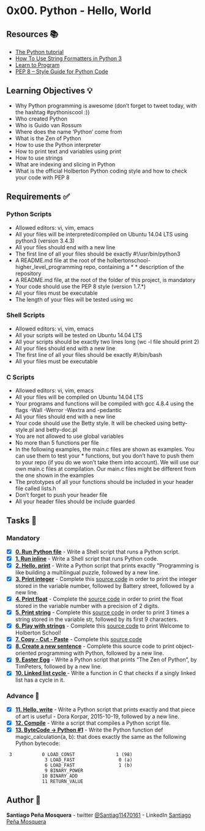 # 0x00. Python - Hello, World
## Resources :books:

* [The Python tutorial](https://intranet.hbtn.io/rltoken/fX5geNeDFcCtootbB_MqCQ)
* [How To Use String Formatters in Python 3](https://intranet.hbtn.io/rltoken/z6mk3Yep2tJVSF6KsBAYrg)
* [Learn to Program](https://intranet.hbtn.io/rltoken/gYgGXOth8N16KjUpXgO1uQ)
* [PEP 8 – Style Guide for Python Code](https://intranet.hbtn.io/rltoken/BMIjFOY7HvWHSjHfNrkzPg)

## Learning Objectives :bulb:
* Why Python programming is awesome (don’t forget to tweet today, with the hashtag #pythoniscool :))
* Who created Python
* Who is Guido van Rossum
* Where does the name ‘Python’ come from
* What is the Zen of Python
* How to use the Python interpreter
* How to print text and variables using print
* How to use strings
* What are indexing and slicing in Python
* What is the official Holberton Python coding style and how to check your code with PEP 8

## Requirements :white_check_mark:

### Python Scripts
* Allowed editors: vi, vim, emacs
* All your files will be interpreted/compiled on Ubuntu 14.04 LTS using python3 (version 3.4.3)
* All your files should end with a new line
* The first line of all your files should be exactly #!/usr/bin/python3
* A README.md file at the root of the holbertonschool-higher_level_programming repo, containing a * * description of the repository
* A README.md file, at the root of the folder of this project, is mandatory
* Your code should use the PEP 8 style (version 1.7.*)
* All your files must be executable
* The length of your files will be tested using wc
### Shell Scripts
* Allowed editors: vi, vim, emacs
* All your scripts will be tested on Ubuntu 14.04 LTS
* All your scripts should be exactly two lines long (wc -l file should print 2)
* All your files should end with a new line
* The first line of all your files should be exactly #!/bin/bash
* All your files must be executable
### C Scripts
* Allowed editors: vi, vim, emacs
* All your files will be compiled on Ubuntu 14.04 LTS
* Your programs and functions will be compiled with gcc 4.8.4 using the flags -Wall -Werror -Wextra and -pedantic
* All your files should end with a new line
* Your code should use the Betty style. It will be checked using betty-style.pl and betty-doc.pl
* You are not allowed to use global variables
* No more than 5 functions per file
* In the following examples, the main.c files are shown as examples. You can use them to test your * functions, but you don’t have to push them to your repo (if you do we won’t take them into account). We will use our own main.c files at compilation. Our main.c files might be different from the one shown in the examples
* The prototypes of all your functions should be included in your header file called lists.h
* Don’t forget to push your header file
* All your header files should be include guarded

## Tasks :page_with_curl:
### Mandatory
- [x] **[0. Run Python file](./0-run)** - Write a Shell script that runs a Python script.
- [x] **[1. Run inline](./1-run_inline)** - Write a Shell script that runs Python code.
- [x] **[2. Hello, print](./2-print.py)** - Write a Python script that prints exactly "Programming is like building a multilingual puzzle, followed by a new line.
- [x] **[3. Print integer](./3-print_number.py)** - Complete this [source code](https://github.com/holbertonschool/0x00.py/blob/master/3-print_number.py) in order to print the integer stored in the variable number, followed by Battery street, followed by a new line.
- [x] **[4. Print float](./4-print_float.py)** - Complete the [source code](https://github.com/holbertonschool/0x00.py/blob/master/4-print_float.py) in order to print the float stored in the variable number with a precision of 2 digits.
- [x] **[5. Print string](./5-print_string.py)** - Complete this [source code](https://github.com/holbertonschool/0x00.py/blob/master/5-print_string.py) in order to print 3 times a string stored in the variable str, followed by its first 9 characters.
- [x] **[6. Play with strings](./6-concat.py)** - Complete this [source code](https://github.com/holbertonschool/0x00.py/blob/master/6-concat.py) to print Welcome to Holberton School!
- [x] **[7. Copy - Cut - Paste](./7-edges.py)** - Complete this [source code](https://github.com/holbertonschool/0x00.py/blob/master/7-edges.py)
- [x] **[8. Create a new sentence](./8-concat_edges.py)** - Complete this source code to print object-oriented programming with Python, followed by a new line.
- [x] **[9. Easter Egg](./9-easter_egg.py)** - Write a Python script that prints “The Zen of Python”, by TimPeters, followed by a new line.
- [x] **[10. Linked list cycle ](./10-check_cycle.c)** - Write a function in C that checks if a singly linked list has a cycle in it.
### Advance :muscle:
- [x] **[11. Hello, write](./100-writ)** - Write a Python script that prints exactly and that piece of art is useful - Dora Korpar, 2015-10-19, followed by a new line.
- [x] **[12. Compile](./101-compile)** - Write a script that compiles a Python script file.
- [x] **[13. ByteCode -> Python #1](./102-magic_calculation.py)** - Write the Python function def magic_calculation(a, b): that does exactly the same as the following Python bytecode:
```
 3           0 LOAD_CONST               1 (98)
              3 LOAD_FAST                0 (a)
              6 LOAD_FAST                1 (b)
              9 BINARY_POWER
             10 BINARY_ADD
             11 RETURN_VALUE
```

## Author :pencil:
**Santiago Peña Mosquera** - twitter [@Santiag11470161](https://twitter.com/Santiag11470161) - LinkedIn [Santiago Peña Mosquera](https://www.linkedin.com/in/santiago-pe%C3%B1a-mosquera-abaa20196/)
